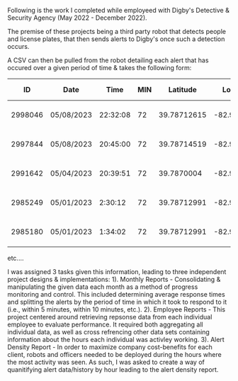 Following is the work I completed while employeed with Digby's Detective & Security Agency (May 2022 - December 2022).

The premise of these projects being a third party robot that detects people and license plates, that then sends alerts to Digby's 
once such a detection occurs. 

A CSV can then be pulled from the robot detailing each alert that has occured over a given period of time & takes the following form:

| ID	| Date	| Time	| MIN	| Latitude	| Longitude	| Event Type	| Sector Name	| Threat Level	| Clear |	Clear Date	| Clear Time	| Sign-off Name	| Comments |
| --- | --- | --- | --- | --- | --- | --- | --- | --- | --- | --- | --- | --- | --- |
| 2998046	| 05/08/2023	| 22:32:08 | 72	| 39.78712615	| -82.93416547  | Person(s) detected	| Cardinal Health OH	| Red	| TRUE	| ('05/08/2023',)	| ('22:35:55',)	| mmcbride@digbysecurity.com	| Cleared by 9133 |
| 2997844	| 05/08/2023	| 20:45:00 | 72	| 39.78714519	| -82.93417419	| Person(s) detected	| Cardinal Health OH	| Red	| TRUE	| ('05/08/2023',) | ('22:35:55',)	| mmcbride@digbysecurity.com	| Cleared by 9133 |
| 2991642	| 05/04/2023	| 20:39:51 | 72	| 39.7870004	| -82.93575322	| Person(s) detected  |	Cardinal Health OH	| Red	| TRUE	| ('05/04/2023',)	| ('21:23:24',)	| watchcommander@digbysecurity.com	| Alerts cleared by wc 0919 |
| 2985249 |	05/01/2023	| 2:30:12	 | 72	| 39.78712991	| -82.93416792	| Person(s) detected	| Cardinal Health OH	| Red	| TRUE	| ('05/01/2023',)	| ('04:08:38',)	| watchcommander@digbysecurity.com	| worker wc 7732 |
| 2985180 |	05/01/2023	| 1:34:02  | 72	| 39.78712991	| -82.93416792	| Person(s) detected	| Cardinal Health OH	| Red	| TRUE	| ('05/01/2023',)	| ('02:15:50',)	| watchcommander@digbysecurity.com	| wc 7732 |

etc....

I was assigned 3 tasks given this information, leading to three independent project designs & implementations:
  1). Monthly Reports
      - Consolidating & manipulating the given data each month as a method of progress monitoring and control.
      This included determining average response times and splitting the alerts by the period of time in which
      it took to respond to it (i.e., within 5 minutes, within 10 minutes, etc.). 
  2). Employee Reports
      - This project centered around retrieving repsonse data from each individual employee to evaluate 
      performance. It required both aggregating all individual data, as well as cross refrencing other
      data sets containing information about the hours each individual was activley working.
  3). Alert Density Report
      - In order to maximize company cost-benefits for each client, robots and officers needed to be deployed 
      during the hours where the most activity was seen. As such, I was asked to create a way of quanitifying 
      alert data/history by hour leading to the alert density report.
